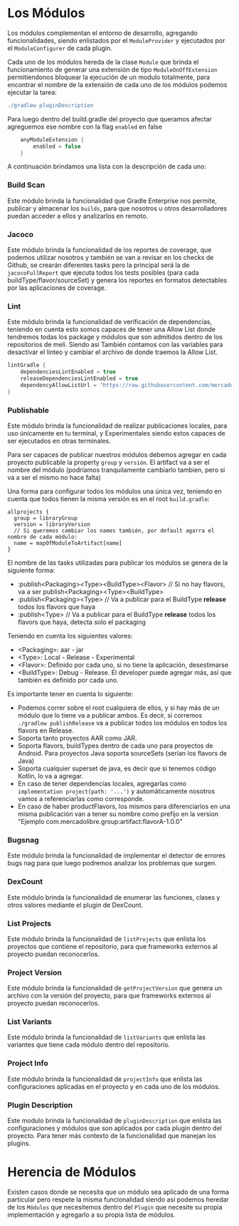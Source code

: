 # Los Módulos

Los módulos complementan el entorno de desarrollo, agregando funcionalidades, siendo enlistados por el `ModuleProvider`
y ejecutados por el `ModuleConfigurer` de cada plugin.

Cada uno de los módulos hereda de la clase `Module` que brinda el funcionamiento de generar una extensión de tipo
`ModuleOnOffExtension` permitiendonos bloquear la ejecución de un modulo totalmente, para encontrar el nombre de la extensión
de cada uno de los módulos podemos ejecutar la tarea:

```gradle
./gradlew pluginDescription
```

Para luego dentro del build.gradle del proyecto que queramos afectar agreguemos ese nombre con la flag `enabled` en false

```gradle
    anyModuleExtension {
        enabled = false
    }
```

A continuación brindamos una lista con la descripción de cada uno:

### Build Scan

Este módulo brinda la funcionalidad que Gradle Enterprise nos permite, publicar y almacenar los `builds`, para que
nosotros u otros desarrolladores puedan acceder a ellos y analizarlos en remoto.

### Jacoco

Este módulo brinda la funcionalidad de los reportes de coverage, que podemos utilizar nosotros y también se van a revisar
en los checks de Github, se crearán diferentes tasks pero la principal será la de `jacocoFullReport` que ejecuta todos
los tests posibles (para cada buildType/flavor/sourceSet) y genera los reportes en formatos detectables por las
aplicaciones de coverage.

### Lint

Este módulo brinda la funcionalidad de verificación de dependencias, teniendo en cuenta esto somos capaces de tener una
Allow List donde tendremos todas los package y módulos que son admitidos dentro de los repositorios de meli. Siendo así
También contamos con las variables para desactivar el linteo y cambiar el archivo de donde traemos la Allow List.

```groovy
lintGradle {
    dependenciesLintEnabled = true
    releaseDependenciesLintEnabled = true
    dependencyAllowListUrl = "https://raw.githubusercontent.com/mercadolibre/mobile-dependencies_whitelist/master/android-whitelist.json" // Si alguien distinto a Meli quiere su whitelist, deberia cambiar esto
}
```

### Publishable

Este módulo brinda la funcionalidad de realizar publicaciones locales, para uso únicamente en tu terminal, y Experimentales
siendo estos capaces de ser ejecutados en otras terminales.

Para ser capaces de publicar nuestros módulos debemos agregar en cada proyecto publicable la property `group` y `versión`.
El artifact va a ser el nombre del módulo (podríamos tranquilamente cambiarlo tambien, pero si va a ser el mismo no hace falta)

Una forma para configurar todos los módulos una única vez, teniendo en cuenta que todos tienen la misma versión es en el root `build.gradle`:
```
allprojects {
  group = libraryGroup
  version = libraryVersion
  // Si queremos cambiar los names también, por default agarra el nombre de cada módulo:
  name = mapOfModuleToArtifact[name]
}
```

El nombre de las tasks utilizadas para publicar los módulos se genera de la siguiente forma:
- :publish\<Packaging>\<Type>\<BuildType>\<Flavor> // Si no hay flavors, va a ser publish\<Packaging>\<Type>\<BuildType>
- :publish\<Packaging>\<Type> // Va a publicar para el BuildType **release** todos los flavors que haya
- :publish\<Type> // Va a publicar para el BuildType **release** todos los flavors que haya, detecta solo el packaging

Teniendo en cuenta los siguientes valores:

- \<Packaging>: aar - jar
- \<Type>: Local - Release - Experimental
- \<Flavor>: Definido por cada uno, si no tiene la aplicación, desestimarse
- \<BuildType>: Debug - Release. El developer puede agregar más, así que también es definido por cada uno.

Es importante tener en cuenta lo siguiente:
- Podemos correr sobre el root cualquiera de ellos, y si hay más de un módulo que lo tiene va a publicar ambos. Es decir, si corremos `./gradlew publishRelease` va a publicar todos los módulos en todos los flavors en Release.
- Soporta tanto proyectos AAR como JAR.
- Soporta flavors, buildTypes dentro de cada uno para proyectos de Android. Para proyectos Java soporta sourceSets (serían los flavors de Java)
- Soporta cualquier superset de java, es decir que si tenemos código Kotlin, lo va a agregar.
- En caso de tener dependencias locales, agregarlas como `implementation project(path: '...')` y automáticamente nosotros vamos a referenciarlas como corresponde.
- En caso de haber productFlavors, los mismos para diferenciarlos en una misma publicación van a tener su nombre como prefijo en la version "Ejemplo com.mercadolibre.group:artifact:flavorA-1.0.0"

### Bugsnag

Este módulo brinda la funcionalidad de implementar el detector de errores bugs nag para que luego podremos analizar los
problemas que surgen.

### DexCount

Este módulo brinda la funcionalidad de enumerar las funciones, clases y otros valores mediante el plugin de DexCount.

### List Projects

Este módulo brinda la funcionalidad de `listProjects` que enlista los proyectos que contiene el repositorio, para que
frameworks externos al proyecto puedan reconocerlos.

### Project Version

Este módulo brinda la funcionalidad de `getProjectVersion` que genera un archivo con la versión del proyecto, para que
frameworks externos al proyecto puedan reconocerlos.

### List Variants

Este módulo brinda la funcionalidad de `listVariants` que enlista las variantes que tiene cada módulo dentro del
repositorio.

### Project Info

Este módulo brinda la funcionalidad de `projectInfo` que enlista las configuraciones aplicadas en el proyecto y en cada
uno de los módulos.

### Plugin Description

Este modulo brinda la funcionalidad de `pluginDescription` que enlista las configuraciones y módulos que son aplicados
por cada plugin dentro del proyecto. Para tener más contexto de la funcionalidad que manejan los plugins.

# Herencia de Módulos

Existen casos donde se necesita que un módulo sea aplicado de una forma particular pero respete la misma funcionalidad
siendo así podemos heredar de los `Módulos` que necesitemos dentro del `Plugin` que necesite su propia implementación y
agregarlo a su propia lista de módulos.